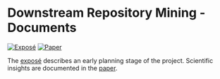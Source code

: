 # Downstream Repository Mining - Documents

[![Exposé](https://github.com/LinqLover/downstream-repository-mining/actions/workflows/docs.expos%C3%A9.yml/badge.svg?branch=master)](https://github.com/LinqLover/downstream-repository-mining/actions/workflows/docs.exposé.yml?query=branch%3Amaster)
[![Paper](https://github.com/LinqLover/downstream-repository-mining/actions/workflows/docs.paper.yml/badge.svg?branch=master)](https://github.com/LinqLover/downstream-repository-mining/actions/workflows/docs.paper.yml?query=branch%3Amaster)

The [exposé](./exposé) describes an early planning stage of the project.
Scientific insights are documented in the [paper](./paper).
